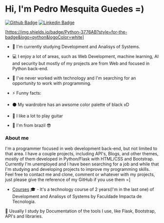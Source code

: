 
# Hi, I'm Pedro Mesquita Guedes =)



[![Github Badge](https://img.shields.io/badge/-Github-000?style=flat-square&logo=Github&logoColor=white&link=https://github.com/terrotar)](https://github.com/terrotar)
[![Linkedin Badge](https://img.shields.io/badge/-LinkedIn-blue?style=flat-square&logo=Linkedin&logoColor=white&link=https://www.linkedin.com/in/pedrog48611b13b/)](https://www.linkedin.com/in/pedrog48611b13b/)

<!--
**terrotar/terrotar** is a ✨ _special_ ✨ repository because its `README.md` (this file) appears on your GitHub profile.

Here are some ideas to get you started:

- 🔭 I’m currently working on ...
- 🌱 I’m currently learning ...
- 👯 I’m looking to collaborate on ...
- 🤔 I’m looking for help with ...
- 💬 Ask me about ...
- 📫 How to reach me: ...
- 😄 Pronouns: ...
- ⚡ Fun fact: ...
-->

[https://img.shields.io/badge/Python-3776AB?style=for-the-badge&logo=python&logoColor=white]





- :notebook: I'm currently studying Development and Analisys of Systems.
- :computer: I enjoy a lot of areas, such as Web Development, machine learning, AI and security but mostly of my projects are from Web and focused in Python back-end.
- :office: I've never worked with technology and I'm searching for an opportunity to work with programming.


- ⚡ Funny facts:
- :black_circle: My wardrobre has an awsome color palette of black xD
- :guitar: I like a lot to play guitar
- :palm_tree: I'm from brazil :sunglasses:



### About me

I'm a programmer focused in web development back-end, but not limited to that area. I have a couple projects, including API's, Blogs, and other themes, mostly of them developed in Python/Flask with HTML/CSS and Bootstrap. Currently I'm unemployed and I have been searching for a job and while that I'm studying and developing projects to improve my programming skills. Feel free to contact me and clone, comment or whatever with my projects, just please give the reference of my GitHub if you use them =]



- [Courses](https://www.impacta.edu.br/graduacoes/analise-e-desenvolvimento-de-sistemas) :mortar_board: - It's a technology course of 2 years(I'm in the last one) of Development and Analisys of Systems by Faculdade Impacta de Tecnologia.

:blue_book: Usually I study by Documentation of the tools I use, like Flask, Bootstrap, API's and libraries.
